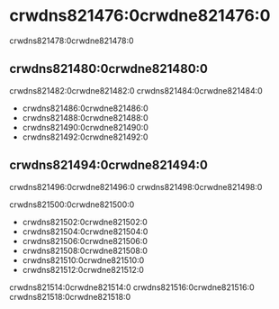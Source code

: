 # crwdns821476:0crwdne821476:0

<p class="description">crwdns821478:0crwdne821478:0</p>

## crwdns821480:0crwdne821480:0

crwdns821482:0crwdne821482:0 crwdns821484:0crwdne821484:0

- crwdns821486:0crwdne821486:0
- crwdns821488:0crwdne821488:0
- crwdns821490:0crwdne821490:0
- crwdns821492:0crwdne821492:0

## crwdns821494:0crwdne821494:0

crwdns821496:0crwdne821496:0 crwdns821498:0crwdne821498:0

crwdns821500:0crwdne821500:0

- crwdns821502:0crwdne821502:0
- crwdns821504:0crwdne821504:0
- crwdns821506:0crwdne821506:0
- crwdns821508:0crwdne821508:0
- crwdns821510:0crwdne821510:0
- crwdns821512:0crwdne821512:0

crwdns821514:0crwdne821514:0 crwdns821516:0crwdne821516:0 crwdns821518:0crwdne821518:0